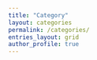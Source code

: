 ```yaml
---
title: "Category"
layout: categories
permalink: /categories/
entries_layout: grid
author_profile: true
---
```

